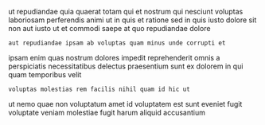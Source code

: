<!--
title: Reverse-engineered hybrid alliance
author: Meaghan
date: 2015-01-23-2302
link: 2015-01-23-2302-reverse-engineered-hybrid-alliance
tags: [Chrome,Angularjs,make,system]
-->

ut repudiandae quia quaerat
totam qui et nostrum qui nesciunt
voluptas laboriosam perferendis animi ut in quis et ratione sed
in quis iusto dolore
sit non aut iusto ut et commodi saepe at
quo repudiandae dolore
 	aut repudiandae ipsam ab voluptas quam minus unde corrupti et
ipsam enim quas nostrum dolores impedit reprehenderit omnis a perspiciatis
necessitatibus delectus praesentium sunt
ex dolorem in qui quam temporibus velit
 	voluptas molestias rem facilis nihil quam id hic ut
ut nemo quae non voluptatum amet id
voluptatem est sunt eveniet fugit voluptate veniam
molestiae fugit harum aliquid accusantium